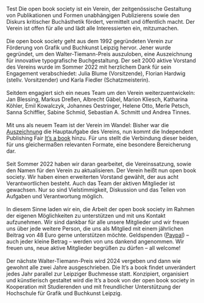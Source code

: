 Test
Die open book society ist ein Verein, der zeitgenössische Gestaltung von Publikationen und Formen unabhängigen Publizierens sowie den Diskurs kritischer Buchästhetik fördert, vermittelt und öffentlich macht. Der Verein ist offen für alle und lädt alle Interessierten ein, mitzumachen.  
\
Die open book society geht aus dem 1992 gegründeten Verein zur Förderung von Grafik und Buchkunst Leipzig hervor. Jener wurde gegründet, um den Walter-Tiemann-Preis auszuloben, eine Auszeichnung für innovative typografische Buchgestaltung. Der seit 2000 aktive Vorstand des Vereins wurde im Sommer 2022 mit herzlichem Dank für sein Engagement verabschiedet: Julia Blume (Vorsitzende), Florian Hardwig (stellv. Vorsitzender) und Karla Fiedler (Schatzmeisterin).  
\
Seitdem engagiert sich ein neues Team um den Verein weiterzuentwickeln: Jan Blessing, Markus Dreßen, Albrecht Gäbel, Marion Kliesch, Katharina Köhler, Emil Kowalczyk, Johannes Oestringer, Helene Otto, Merle Petsch, Sanna Schiffler, Sabine Schmid, Sebastian A. Schmitt und Andrea Tinnes.  
\
Mit uns als neuem Team ist der Verein im Wandel: Bisher war die [Auszeichnung](https://www.waltertiemannpreis.de) die Hauptaufgabe des Vereins, nun kommt die Independent Publishing Fair [It’s a book](https://www.itsabook.de) hinzu. Für uns stellt die Verbindung dieser beiden, für uns gleichermaßen relevanten Formate, eine besondere Bereicherung dar.  
\
Seit Sommer 2022 haben wir daran gearbeitet, die Vereinssatzung, sowie den Namen für den Verein zu aktualisieren. Der Verein heißt nun open book society. Wir haben einen erweiterten Vorstand gewählt, der aus acht Verantwortlichen besteht. Auch das Team der aktiven Mitglieder ist gewachsen. Nur so sind Vielstimmigkeit, Diskussion und das Teilen von Aufgaben und Verantwortung möglich.  
\
In diesem Sinne laden wir ein, die Arbeit der open book society im Rahmen der eigenen Möglichkeiten zu unterstützen und mit uns Kontakt aufzunehmen. Wir sind dankbar für alle unsere Mitglieder und wir freuen uns über jede weitere Person, die uns als Mitglied mit einem jährlichen Beitrag von 48 Euro gerne unterstützen möchte. Geldspenden ([Paypal](https://paypal.me/openbooksociety)) – auch jeder kleine Betrag – werden von uns dankend angenommen. Wir freuen uns, neue aktive Mitglieder begrüßen zu dürfen – all welcome!  
\
Der nächste Walter-Tiemann-Preis wird 2024 vergeben und dann wie gewohnt alle zwei Jahre ausgeschrieben. Die It’s a book findet unverändert jedes Jahr parallel zur Leipziger Buchmesse statt. Konzipiert, organisiert und künstlerisch gestaltet wird die It’s a book von der open book society in Kooperation mit Studierenden und mit freundlicher Unterstützung der Hochschule für Grafik und Buchkunst Leipzig.
